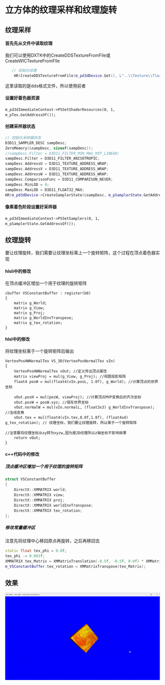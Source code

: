 # 立方体的纹理采样和纹理旋转



## 纹理采样

#### 首先先从文件中读取纹理

我们可以使用DXTK中的CreateDDSTextureFromFile或CreateWICTextureFromFIle

```c++
   // 初始化纹理
    HR(CreateDDSTextureFromFile(m_pd3dDevice.Get(), L"..\\Texture\\flare.dds", nullptr, m_pTex.GetAddressOf()));
```

这里读取的是dds格式文件，所以使用前者

#### 设置好着色器资源

 `m_pd3dImmediateContext->PSSetShaderResources(0, 1, m_pTex.GetAddressOf());`

#### 创建采样器状态

```c++
// 初始化采样器状态
D3D11_SAMPLER_DESC sampDesc;
ZeroMemory(&sampDesc, sizeof(sampDesc));
//sampDesc.Filter = D3D11_FILTER_MIN_MAG_MIP_LINEAR;
sampDesc.Filter = D3D11_FILTER_ANISOTROPIC;
sampDesc.AddressU = D3D11_TEXTURE_ADDRESS_WRAP;
sampDesc.AddressV = D3D11_TEXTURE_ADDRESS_WRAP;
sampDesc.AddressW = D3D11_TEXTURE_ADDRESS_WRAP;
sampDesc.ComparisonFunc = D3D11_COMPARISON_NEVER;
sampDesc.MinLOD = 0;
sampDesc.MaxLOD = D3D11_FLOAT32_MAX;
HR(m_pd3dDevice->CreateSamplerState(&sampDesc, m_pSamplerState.GetAddressOf()));
```

####  像素着色阶段设置好采样器 

   `m_pd3dImmediateContext->PSSetSamplers(0, 1, m_pSamplerState.GetAddressOf());`



## 纹理旋转

要让纹理旋转，我们需要让纹理坐标乘上一个旋转矩阵，这个过程在顶点着色器实现

#### hlsli中的修改

在顶点缓冲区增加一个用于纹理的旋转矩阵

```hlsl
cbuffer VSConstantBuffer : register(b0)
{
    matrix g_World; 
    matrix g_View;  
    matrix g_Proj;  
    matrix g_WorldInvTranspose;
    matrix g_tex_rotation;
}
```

#### hlsl中的修改

将纹理坐标乘于一个旋转矩阵后输出

```hlsl
VertexPosHWNormalTex VS_3D(VertexPosNormalTex vIn)
{
    VertexPosHWNormalTex vOut; //定义传出顶点属性
    matrix viewProj = mul(g_View, g_Proj); //视图投影矩阵
    float4 posW = mul(float4(vIn.posL, 1.0f), g_World); //计算顶点的世界坐标

    vOut.posH = mul(posW, viewProj); //计算顶点MVP变换后的齐次坐标
    vOut.posW = posW.xyz; //保存世界坐标
    vOut.normalW = mul(vIn.normalL, (float3x3) g_WorldInvTranspose); //法线变换
    vOut.tex = mul(float4(vIn.tex,0.0f,1.0f), (float4x4) g_tex_rotation); // 纹理坐标，我们要让纹理旋转，所以乘于一个旋转矩阵
                                                                          //注意要将纹理坐标从xy转为xyzw,因为是2D纹理所以z轴坐标不影响效果
    return vOut;
}
```
#### c++代码中的修改

##### 顶点缓冲区增加一个用于纹理的旋转矩阵

```c++
struct VSConstantBuffer
{
    DirectX::XMMATRIX world;
    DirectX::XMMATRIX view;
    DirectX::XMMATRIX proj;
    DirectX::XMMATRIX worldInvTranspose;
    DirectX::XMMATRIX tex_rotation;
};
```

##### 修改常量缓冲区

注意先将纹理中心移回原点再旋转，之后再移回去

```c++
static float tex_phi = 0.0f;
tex_phi -= 0.001f;
XMMATRIX tex_Matrix = XMMatrixTranslation(-0.5f, -0.5f, 0.0f) * XMMatrixRotationZ(tex_phi) * XMMatrixTranslation(0.5f, 0.5f, 0.0f);
m_VSConstantBuffer.tex_rotation = XMMatrixTranspose(tex_Matrix);
```



## 效果

![](markdownfiles\纹理采样与旋转.gif)
